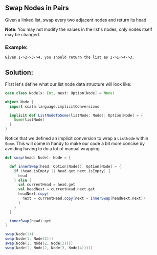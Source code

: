 ## Swap Nodes in Pairs

Given a linked list, swap every two adjacent nodes and return its head.

**Note:** You may not modify the values in the list's nodes, only nodes itself may be changed.

### Example:

```
Given 1->2->3->4, you should return the list as 2->1->4->3.
```

## Solution:

First let's define what our list node data structure will look like:

```scala mdoc
case class Node(x: Int, next: Option[Node] = None)

object Node {
  import scala.language.implicitConversions

  implicit def ListNodeToSome(listNode: Node): Option[Node] = {
    Some(listNode)
  }
}
```

Notice that we defined an implicit conversion to wrap a `ListNode` within `Some`. This will come in handy to make our 
code a bit more concise by avoiding having to do a lot of manual wrapping.

```scala mdoc
def swap(head: Node): Node = {

  def innerSwap(head: Option[Node]): Option[Node] = {
    if (head.isEmpty || head.get.next.isEmpty) {
      head
    } else {
      val currentHead = head.get
      val headNext = currentHead.next.get
      headNext.copy(
        next = currentHead.copy(next = innerSwap(headNext.next))
      )
    }
  }

  innerSwap(head).get
}
```

```scala mdoc
swap(Node(1))
swap(Node(1, Node(2)))
swap(Node(1, Node(2, Node(3))))
swap(Node(1, Node(2, Node(3, Node(4)))))
```
